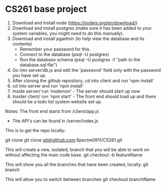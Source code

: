 # CS261 base project 

1) Download and install node (https://nodejs.org/en/download/)
2) Download and install postgres (make sure it has been added to your system variables, you might need to do this manually). 
3) Download and install pgadmin (to help view the database and its contents)
    - Remember your password for this. 
    - Connect to the database (psql -U postgres) 
    - Run the database schema (psql -U postgres -f "path to the database.sql file")
4) Go into server/db.js and edit the 'password' field only with the password you have set up. 
4) After cloning the github repository, cd into client and run 'npm install'
5) cd into server and run 'npm install'
6) Inside server/ run 'nodemon' - The server should start up now
7) Insider client/ run 'npm start' - The front end should load up and there should be a todo list system website set up. 


Notes: The front end starts from /client/app.js
- The API's can be found in /server/index.js

This is to get the repo locally: 

git clone git clone git@github.com:Spectre0911/CS261.git

This will create a new, isolated, branch that you will be able to work on without affecting the main code base.
git checkout -b featureName


This will show you all the branches that have been created, locally:
git branch

This will allow you to switch between branches 
git checkout branchName
